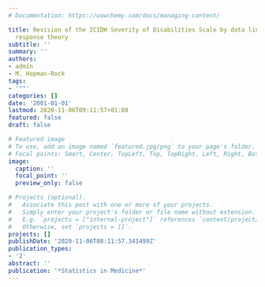 ```yaml
---
# Documentation: https://wowchemy.com/docs/managing-content/

title: Revision of the ICIDH Severity of Disabilities Scale by data linking and item
  response theory
subtitle: ''
summary: ''
authors:
- admin
- M. Hopman-Rock
tags:
- '""'
categories: []
date: '2001-01-01'
lastmod: 2020-11-06T09:11:57+01:00
featured: false
draft: false

# Featured image
# To use, add an image named `featured.jpg/png` to your page's folder.
# Focal points: Smart, Center, TopLeft, Top, TopRight, Left, Right, BottomLeft, Bottom, BottomRight.
image:
  caption: ''
  focal_point: ''
  preview_only: false

# Projects (optional).
#   Associate this post with one or more of your projects.
#   Simply enter your project's folder or file name without extension.
#   E.g. `projects = ["internal-project"]` references `content/project/deep-learning/index.md`.
#   Otherwise, set `projects = []`.
projects: []
publishDate: '2020-11-06T08:11:57.341499Z'
publication_types:
- '2'
abstract: ''
publication: '*Statistics in Medicine*'
---
```

